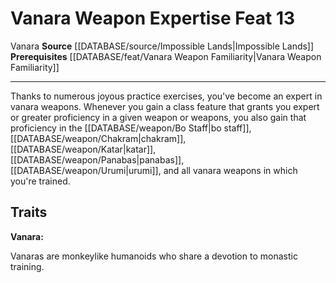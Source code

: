 ﻿---
feat: Vanara Weapon Expertise
id: '4019'
level: '13'
name: Vanara Weapon Expertise
prerequisite: '[[DATABASE/feat/Vanara Weapon Familiarity|Vanara Weapon Familiarity]]'
rarity: Common
source: '[[DATABASE/source/Impossible Lands|Impossible Lands]]'
trait:
- '[[DATABASE/trait/Vanara|Vanara]]'
type: Feat

---
# Vanara Weapon Expertise <span class="item-type">Feat 13</span>

<span class="item-trait">Vanara</span>
**Source** [[DATABASE/source/Impossible Lands|Impossible Lands]]
**Prerequisites** [[DATABASE/feat/Vanara Weapon Familiarity|Vanara Weapon Familiarity]]

---
Thanks to numerous joyous practice exercises, you've become an expert in vanara weapons. Whenever you gain a class feature that grants you expert or greater proficiency in a given weapon or weapons, you also gain that proficiency in the [[DATABASE/weapon/Bo Staff|bo staff]], [[DATABASE/weapon/Chakram|chakram]], [[DATABASE/weapon/Katar|katar]], [[DATABASE/weapon/Panabas|panabas]], [[DATABASE/weapon/Urumi|urumi]], and all vanara weapons in which you're trained.

## Traits

**Vanara:**

Vanaras are monkeylike humanoids who share a devotion to monastic training.